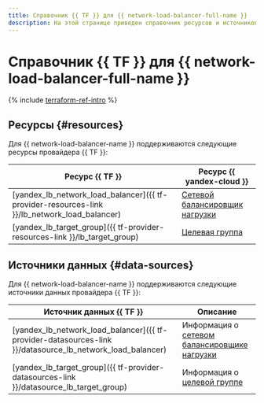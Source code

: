 ```yaml
---
title: Справочник {{ TF }} для {{ network-load-balancer-full-name }}
description: На этой странице приведен справочник ресурсов и источников данных провайдера {{ TF }}, которые поддерживаются для сервиса {{ network-load-balancer-name }}.
---
```


# Справочник {{ TF }} для {{ network-load-balancer-full-name }}

{% include [terraform-ref-intro](../_includes/terraform-ref-intro.md) %}

## Ресурсы {#resources}

Для {{ network-load-balancer-name }} поддерживаются следующие ресурсы провайдера {{ TF }}:

| **Ресурс {{ TF }}** | **Ресурс {{ yandex-cloud }}** |
| --- | --- |
| [yandex_lb_network_load_balancer]({{ tf-provider-resources-link }}/lb_network_load_balancer) | [Сетевой балансировщик нагрузки](./concepts/index.md) |
| [yandex_lb_target_group]({{ tf-provider-resources-link }}/lb_target_group) | [Целевая группа](./concepts/target-resources.md) |

## Источники данных {#data-sources}

Для {{ network-load-balancer-name }} поддерживаются следующие источники данных провайдера {{ TF }}:

| **Источник данных {{ TF }}** | **Описание** |
| --- | --- |
| [yandex_lb_network_load_balancer]({{ tf-provider-datasources-link }}/datasource_lb_network_load_balancer) | Информация о [сетевом балансировщике нагрузки](./concepts/index.md) |
| [yandex_lb_target_group]({{ tf-provider-datasources-link }}/datasource_lb_target_group) | Информация о [целевой группе](./concepts/target-resources.md) |